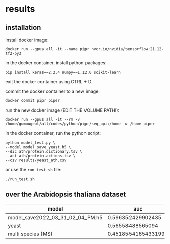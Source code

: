 # results

## installation

install docker image:

```
docker run --gpus all -it --name pipr nvcr.io/nvidia/tensorflow:21.12-tf2-py3
```

in the docker container, install python packages:

```
pip install keras==2.2.4 numpy==1.12.0 scikit-learn
```

exit the docker container using CTRL + D.

commit the docker container to a new image:

```
docker commit pipr piper
```

run the new docker image (EDIT THE VOLUME PATH!):

```
docker run --gpus all -it --rm -v /home/gumougeot/all/codes/python/pipr/seq_ppi:/home -w /home piper
```

in the docker container, run the python script:

```
python model_test.py \
--model model_save_yeast.h5 \
--dic ath/protein.dictionary.tsv \
--act ath/protein.actions.tsv \
--csv results/yeast_ath.csv
```

or use the `run_test.sh` file:

```
./run_test.sh
```


## over the Arabidopsis thaliana dataset

| model                            | auc                 | acc                | precision          | recall             |
|----------------------------------|---------------------|--------------------|--------------------|--------------------|
| model_save2022_03_31_02_04_PM.h5 | 0.596352429902435   | 0.56636553161918   | 0.6385372714486639 | 0.5529841656516443 |
| yeast                            | 0.56558488565094    | 0.546907574704656  | 0.6011976047904192 | 0.6114494518879415 |
| multi species (MS)               | 0.45185541654331995 | 0.4419735927727589 | 0.5671641791044776 | 0.0925700365408039 |
